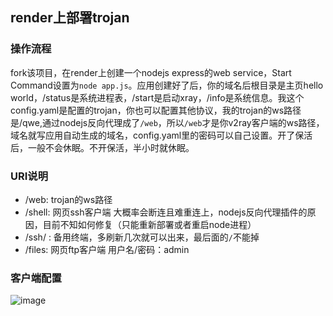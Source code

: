 ## render上部署trojan
### 操作流程
fork该项目，在render上创建一个nodejs express的web  service，Start Command设置为```node app.js```。应用创建好了后，你的域名后根目录是主页hello world，/status是系统进程表，/start是启动xray，/info是系统信息。我这个config.yaml是配置的trojan，你也可以配置其他协议，我的trojan的ws路径是/qwe,通过nodejs反向代理成了`/web`，所以`/web`才是你v2ray客户端的ws路径，域名就写应用自动生成的域名，config.yaml里的密码可以自己设置。开了保活后，一般不会休眠。不开保活，半小时就休眠。

### URI说明
- /web: trojan的ws路径
- /shell: 网页ssh客户端  大概率会断连且难重连上，nodejs反向代理插件的原因，目前不知如何修复（只能重新部署或者重启node进程）
- /ssh/ : 备用终端，多刷新几次就可以出来，最后面的`/`不能掉
- /files: 网页ftp客户端  用户名/密码：admin
### 客户端配置

![image](https://file.eeea.ga/view.php/34640c1e9d037ce69f3fd2971de26baa.png)
